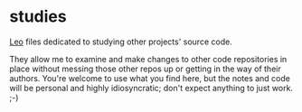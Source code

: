 # studies
[Leo][0] files dedicated to studying other projects' source code.

They allow me to examine and make changes to other code repositories in place without messing those other repos up or getting in the way of their authors. You're welcome to use what you find here, but the notes and code will be personal and highly idiosyncratic; don't expect anything to just work. ;-)

[0]: http://leoeditor.com/
